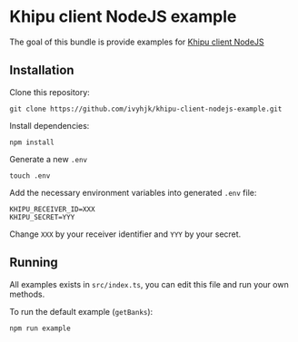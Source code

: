 # Khipu client NodeJS example

The goal of this bundle is provide examples for [Khipu client NodeJS](https://github.com/ivyhjk/khipu-client-nodejs)

## Installation

Clone this repository:

```
git clone https://github.com/ivyhjk/khipu-client-nodejs-example.git
```

Install dependencies:

```
npm install
```

Generate a new `.env`

```
touch .env
```

Add the necessary environment variables into generated `.env` file:

```
KHIPU_RECEIVER_ID=XXX
KHIPU_SECRET=YYY
```

Change `XXX` by your receiver identifier and `YYY` by your secret.

## Running

All examples exists in `src/index.ts`, you can edit this file and run your own
methods.

To run the default example (`getBanks`):

```
npm run example
```
